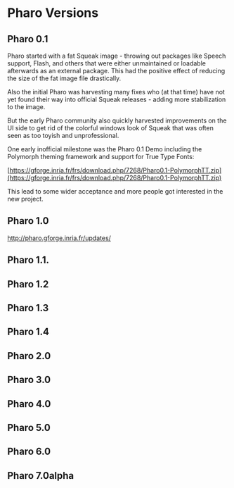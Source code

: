 # Pharo Versions

 
## Pharo 0.1 

Pharo started with a fat Squeak image - throwing out packages like Speech support, Flash, and others that were either unmaintained or loadable afterwards as an external package. This had the positive effect of reducing the size of the fat image file drastically.

Also the initial Pharo was harvesting many fixes who (at that time) have not yet found their way into official Squeak releases - adding more stabilization to the image. 

But the early Pharo community also quickly harvested improvements on the UI side to get rid of the colorful windows look of Squeak that was often seen as too toyish and unprofessional.

One early inofficial milestone was the Pharo 0.1 Demo including the Polymorph theming framework and support for True Type Fonts: 

[https://gforge.inria.fr/frs/download.php/7268/Pharo0.1-PolymorphTT.zip](https://gforge.inria.fr/frs/download.php/7268/Pharo0.1-PolymorphTT.zip)

This lead to some wider acceptance and more people got interested in the new project.


## Pharo 1.0



http://pharo.gforge.inria.fr/updates/

## Pharo 1.1.

## Pharo 1.2

## Pharo 1.3

## Pharo 1.4

## Pharo 2.0

## Pharo 3.0

## Pharo 4.0

## Pharo 5.0

## Pharo 6.0

## Pharo 7.0alpha
 


 
